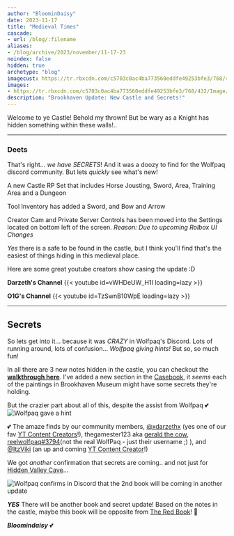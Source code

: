 ```yaml
---
author: "BloominDaisy"
date: 2023-11-17
title: "Medieval Times"
cascade:
- url: /blog/:filename
aliases:
- /blog/archive/2023/november/11-17-23
noindex: false
hidden: true
archetype: "blog"
imagecust: https://tr.rbxcdn.com/c5703c0ac4ba773560eddfe49253bfe3/768/432/Image/Png
images:
- https://tr.rbxcdn.com/c5703c0ac4ba773560eddfe49253bfe3/768/432/Image/Png
description: "Brookhaven Update: New Castle and Secrets!"
---
```


Welcome to ye Castle! Behold my thrown! But be wary as a Knight has hidden something within these walls!..

---

### Deets

That's right... _we have SECRETS_! And it was a doozy to find for the Wolfpaq discord community. But lets _quickly_ see what's new!

A new Castle RP Set that includes Horse Jousting, Sword, Area, Training Area and a Dungeon

Tool Inventory has added a Sword, and Bow and Arrow


Creator Cam and Private Server Controls has been moved into the Settings located on bottom left of the screen. _Reason: Due to upcoming Rolbox UI Changes_

_Yes_ there is a safe to be found in the castle, but I think you'll find that's the easiest of things hiding in this medieval place.

Here are some great youtube creators show casing the update :D


**Darzeth's Channel**
{{< youtube id=vWHDeUW_H1I loading=lazy >}}

**O1G's Channel**
{{< youtube id=TzSwnB10WpE loading=lazy >}}


---

## Secrets

So lets get into it... because it was _CRAZY_ in Wolfpaq's Discord. Lots of running around, lots of confusion... _Wolfpaq giving hints!_ But so, so much fun!

In all there are 3 new notes hidden in the castle, you can checkout the **[walkthrough here](/lore/quests/knight_of_the_castle)**. I've added a new section in the [Casebook](/casebook/museum/), it _seems_ each of the paintings in Brookhaven Museum might have some secrets they're holding. 

But the crazier part about all of this, despite the assist from Wolfpaq <span class="emojify">💕</span>
![Wolfpaq gave a hint](/images/bh/wolfpaq_castle_hint.jpg)

<span class="emojify">💕</span> The amaze finds by our community members, [@xdarzethx](https://discord.com/channels/482308357248647177/870010373976236052/1175131989972623500) (yes one of our fav [YT Content Creators](https://www.youtube.com/@XdarzethX)!), thegamester123 aka [gerald the cow](https://discord.com/channels/482308357248647177/870010373976236052/1175147650547462286), [reelwolfpaq#3794](https://discord.com/channels/482308357248647177/870010373976236052/1175151060390772746)(not the real WolfPaq - just their username ;) ), and [@ItzViki](https://discord.com/channels/482308357248647177/870010373976236052/1175150834770788392) (an up and coming [YT Content Creator](https://www.youtube.com/@itzviki)!)

We got _another_ confirmation that secrets are coming.. and not just for [Hidden Valley Cave](/casebook/interesting/hidden_valley_cave/#wolfpaq-confirms)...

![Wolfpaq confirms in Discord that the 2nd book will be coming in another update](/images/bh/wolf_confirm_2nd_book.jpg)

**_YES_** There will be another book and secret update! Based on the notes in the castle, maybe this book will be opposite from [The Red Book](/lore/special_tools/the_red_book)!  <span class="emojify">🤯</span>

_**Bloomindaisy**_ <span class="nowrap"><span class="emojify">💕</span>
